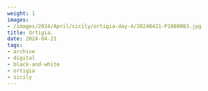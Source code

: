 ```yaml
---
weight: 1
images:
- /images/2024/April/sicily/ortigia-day-4/20240421-P1080083.jpg
title: Ortigia.
date: 2024-04-21
tags:
- archive
- digital
- black-and-white
- ortigia
- sicily
---
```


